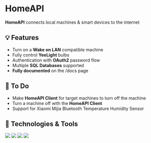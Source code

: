 # HomeAPI
**HomeAPI** connects local machines & smart devices to the internet

## 💡 Features
* Turn on a **Wake on LAN** compatible machine
* Fully control **YeeLight** bulbs
* Authentication with **OAuth2** password flow
* Multiple **SQL Databases** supported
* **Fully documented** on the /docs page

## 📝 To Do
* Make **HomeAPI Client** for target machines to turn off the machine
* Turn a machine off with the **HomeAPI Client**
* Support for Xiaomi Mijia Bluetooth Temperature Humidity Sensor

## 🔧 Technologies & Tools
![](https://img.shields.io/badge/Code-Python-informational?style=flat&logo=python&logoColor=white&color=db4949)
![](https://img.shields.io/badge/Tools-Docker-informational?style=flat&logo=docker&logoColor=white&color=db4949)
![](https://img.shields.io/badge/Tools-FastAPI-informational?style=flat&logo=python&logoColor=white&color=db4949)
![](https://img.shields.io/badge/Tools-SQLite-informational?style=flat&logo=sqlite&logoColor=white&color=db4949)
